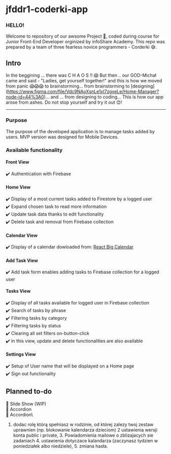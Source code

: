 # jfddr1-coderki-app

### HELLO!

Welcome to repository of our awsome Project 🥳, coded during course for Junior Front-End Developer orginized by infoShare Academy.
This repo was prepared by a team of three fearless novice programmers - Corderki 😅.

## Intro

In the beggining ... there was C H A O S !! 😱
But then .. our GOD-Michał came and said - "Ladies, get yourself together!" and this is how we moved from panic 😱😱😱 to brainstorming... from brainstorming to [designing] (https://www.figma.com/file/Vdc9NAoXsnLe1xI7zgxeLe/Home-Manager?node-id=44%3A0)... and ... from designing to coding... This is how our app arose from ashes. Do not stop yourself and try it out 😊!

---

### Purpose

The purpose of the developed application is to manage tasks added by users. MVP version was designed for Mobile Devices.

### Available functionality

#### Front View

:heavy_check_mark: Authentication with Firebase

#### Home View

:heavy_check_mark: Display of a most current tasks added to Firestore by a logged user\
:heavy_check_mark: Expand chosen task to read more information\
:heavy_check_mark: Update task data thanks to edit functionality\
:heavy_check_mark: Delete task and removal from Firebase collection

#### Calendar View

:heavy_check_mark: Display of a calendar dowloaded from: [React Big Calendar](https://github.com/jquense/react-big-calendar)

#### Add Task View

:heavy_check_mark: Add task form enables adding tasks to Firebase collection for a logged user

#### Tasks View

:heavy_check_mark: Display of all tasks available for logged user in Firebase collection\
:heavy_check_mark: Search of tasks by phrase\
:heavy_check_mark: Filtering tasks by category\
:heavy_check_mark: Filtering tasks by status\
:heavy_check_mark: Clearing all set filters on-button-click\
:heavy_check_mark: In this view, update and delete functionalities are also available

#### Settings View

:heavy_check_mark: Setup of User name that will be displayed on a Home page\
:heavy_check_mark: Sign out functionality

## Planned to-do

:pushpin: Slide Show (WIP)\
:pushpin: Accordion\
:pushpin: Accordion\

1. dodac rolę którą spełniasz w rodzinie, od której zalezy twoj zestaw uprawnien (np. blokowanie kalendarza dzieciom) 2 ustawienia wersji konta public i private, 3. Powiadomienia mailowe o zblizajacych sie zadaniach 4. ustawienia dotyczace kalandarza (zaczynasz tydzien w poniedziałek albo niedziele), 5. zmiana hasła.
